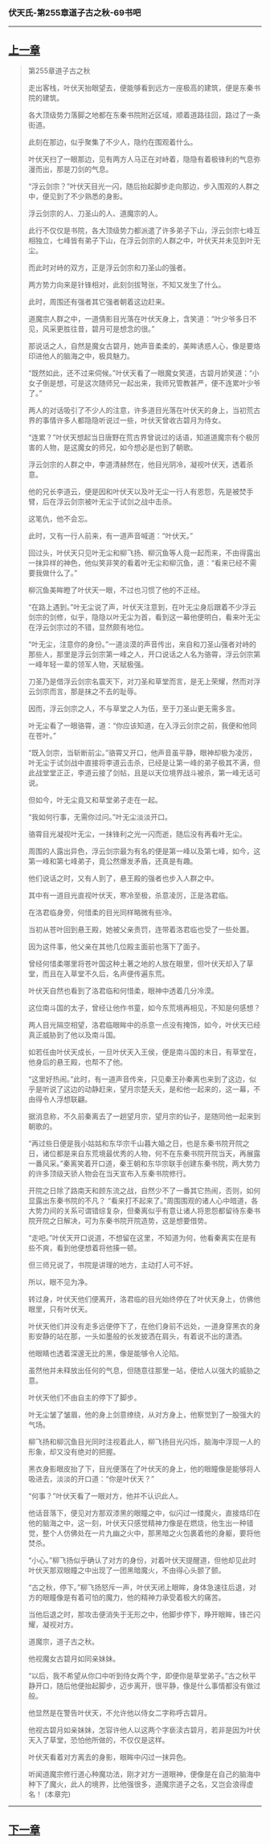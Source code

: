 ### 伏天氏-第255章道子古之秋-69书吧

--------
[上一章](./a20b7fc213d6d9cce4baf9e340aee413.md)
--------


>
>
>
>第255章道子古之秋
>
>走出客栈，叶伏天抬眼望去，便能够看到远方一座极高的建筑，便是东秦书院的建筑。
>
>各大顶级势力落脚之地都在东秦书院附近区域，顺着道路往回，路过了一条街道。
>
>此刻在那边，似乎聚集了不少人，隐约在围观着什么。
>
>叶伏天扫了一眼那边，见有两方人马正在对峙着，隐隐有着极锋利的气息弥漫而出，那是刀剑的气息。
>
>“浮云剑宗？”叶伏天目光一闪，随后抬起脚步走向那边，步入围观的人群之中，便见到了不少熟悉的身影。
>
>浮云剑宗的人、刀圣山的人、道魔宗的人。
>
>此行不仅仅是书院，各大顶级势力都派遣了许多弟子下山，浮云剑宗七峰互相独立，七峰皆有弟子下山，在浮云剑宗的人群之中，叶伏天并未见到叶无尘。
>
>而此时对峙的双方，正是浮云剑宗和刀圣山的强者。
>
>两方势力向来是针锋相对，此刻剑拔弩张，不知又发生了什么。
>
>此时，周围还有强者其它强者朝着这边赶来。
>
>道魔宗人群之中，一道倩影目光落在叶伏天身上，含笑道：“叶少爷多日不见，风采更胜往昔，碧月可是想念的很。”
>
>那说话之人，自然是魔女古碧月，她声音柔柔的，美眸诱惑人心，像是要烙印进他人的脑海之中，极具魅力。
>
>“既然如此，还不过来伺候。”叶伏天看了一眼魔女笑道，古碧月娇笑道：“小女子倒是想，可是这次随师兄一起出来，我师兄管教甚严，便不连累叶少爷了。”
>
>两人的对话吸引了不少人的注意，许多道目光落在叶伏天的身上，当初荒古界的事情许多人都隐隐听说过一些，叶伏天曾收古碧月为侍女。
>
>“连累？”叶伏天想起当日唐野在荒古界曾说过的话语，知道道魔宗有个极厉害的人物，是这魔女的师兄，如今想必是也到了朝歌。
>
>浮云剑宗的人群之中，李道清赫然在，他目光阴冷，凝视叶伏天，透着杀意。
>
>他的兄长李道云，便是因和叶伏天以及叶无尘一行人有恩怨，先是被焚手臂，后在浮云剑宗被叶无尘于试剑之战中击杀。
>
>这笔仇，他不会忘。
>
>此时，又有一行人前来，有一道声音喊道：“叶伏天。”
>
>回过头，叶伏天只见叶无尘和柳飞扬、柳沉鱼等人竟一起而来，不由得露出一抹异样的神色，他似笑非笑的看着叶无尘和柳沉鱼，道：“看来已经不需要我做什么了。”
>
>柳沉鱼美眸瞪了叶伏天一眼，不过也习惯了他的不正经。
>
>“在路上遇到。”叶无尘说了声，叶伏天注意到，在叶无尘身后跟着不少浮云剑宗的剑修，似乎，隐隐以叶无尘为首，看到这一幕他便明白，看来叶无尘在浮云剑宗过的不错，显然颇有地位。
>
>“叶无尘，注意你的身份。”一道淡漠的声音传出，来自和刀圣山强者对峙的那些人，那里是浮云剑宗第一峰之人，开口说话之人名为骆霄，浮云剑宗第一峰年轻一辈的领军人物，天赋极强。
>
>刀圣乃是借浮云剑宗名震天下，对刀圣和草堂而言，是无上荣耀，然而对浮云剑宗而言，那是抹之不去的耻辱。
>
>因而，浮云剑宗之人，不与草堂之人为伍，至于刀圣山更无需多言。
>
>叶无尘看了一眼骆霄，道：“你应该知道，在入浮云剑宗之前，我便和他同在苍叶。”
>
>“既入剑宗，当斩断前尘。”骆霄又开口，他声音虽平静，眼神却极为凌厉，叶无尘于试剑战中直接将李道云击杀，已经是让第一峰的弟子极其不满，但此战堂堂正正，李道云接了剑帖，且是以天位境界战斗被杀，第一峰无话可说。
>
>但如今，叶无尘竟又和草堂弟子走在一起。
>
>“我如何行事，无需你过问。”叶无尘淡淡开口。
>
>骆霄目光凝视叶无尘，一抹锋利之光一闪而逝，随后没有再看叶无尘。
>
>周围的人露出异色，浮云剑宗最为有名的便是第一峰以及第七峰，如今，这第一峰和第七峰弟子，竟公然爆发矛盾，还真是有趣。
>
>他们说话之时，又有人到了，悬王殿的强者也步入人群之中。
>
>其中有一道目光直视叶伏天，寒冷至极，杀意凌厉，正是洛君临。
>
>在洛君临身旁，何惜柔的目光同样略微有些冷。
>
>当初从苍叶回到悬王殿，她被父亲责罚，连带着洛君临也受了一些处置。
>
>因为这件事，他父亲在其他几位殿主面前也落下了面子。
>
>曾经何惜柔哪里将苍叶国这种土著之地的人放在眼里，但叶伏天却入了草堂，而且在入草堂不久后，名声便传遍东荒。
>
>叶伏天自然也看到了洛君临和何惜柔，眼神中透着几分冷漠。
>
>这位南斗国的太子，曾经让他作书童，如今东荒境再相见，不知是何感想？
>
>两人目光隔空相望，洛君临眼眸中的杀意一点没有掩饰，如今，叶伏天已经真正威胁到了他以及南斗国。
>
>如若任由叶伏天成长，一旦叶伏天入王侯，便是南斗国的末日，有草堂在，他身后的悬王殿，也帮不了他。
>
>“这里好热闹。”此时，有一道声音传来，只见秦王孙秦离也来到了这边，似乎是听说了这边的动静赶来，望月宗楚夭夭，是和他一起来的，这一幕，不由得令人浮想联翩。
>
>据消息称，不久前秦离去了一趟望月宗，望月宗的仙子，是随同他一起来到朝歌的。
>
>“再过些日便是我小姑姑和东华宗千山暮大婚之日，也是东秦书院开院之日，诸位都是来自东荒境最优秀的人物，何不在东秦书院开院当天，再展露一番风采。”秦离笑着开口道，秦王朝和东华宗联手创建东秦书院，两大势力的许多顶级天骄人物会在当天宣布入东秦书院修行。
>
>开院之日除了路南天和顾东流之战，自然少不了一番其它热闹，否则，如何显露出东秦书院的不凡？
>“看来打不起来了。”周围围观的诸人心中暗道，各大势力间的关系可谓错综复杂，但秦离似乎有意让诸人将恩怨都留待东秦书院开院之日解决，可为东秦书院开院造势，这是想要借势。
>
>“走吧。”叶伏天开口说道，不想留在这里，不知道为何，他看秦离实在是有些不爽，看到他便想着将他揍一顿。
>
>但三师兄说了，书院是讲理的地方，主动打人可不好。
>
>所以，眼不见为净。
>
>转过身，叶伏天他们便离开，洛君临的目光始终停在了叶伏天身上，仿佛他眼里，只有叶伏天。
>
>叶伏天他们并没有走多远便停下了，在他们身前不远处，一道身穿黑衣的身影安静的站在那，一头如墨般的长发披洒在肩头，有着说不出的潇洒。
>
>他眼睛也透着深邃无比的黑，像是能够令人沦陷。
>
>虽然他并未释放出任何的气息，但随意往那里一站，便给人以强大的威胁之意。
>
>叶伏天他们不由自主的停下了脚步。
>
>叶无尘皱了皱眉，他的身上剑意缭绕，从对方身上，他察觉到了一股强大的气场。
>
>柳飞扬和柳沉鱼目光同时注视着此人，柳飞扬目光闪烁，脑海中浮现一人的形象，却又没有绝对的把握。
>
>黑衣身影眼皮抬了下，目光便落在了叶伏天的身上，他的眼瞳像是能够将人吸进去，淡淡的开口道：“你是叶伏天？”
>
>“何事？”叶伏天看了一眼对方，他并不认识此人。
>
>他话音落下，便见对方那双漆黑的眼瞳之中，似闪过一缕魔火，直接烙印在他的脑海之中，这一刻，叶伏天只感觉精神力像是在燃烧，他生出一种错觉，整个人仿佛处在一片九幽之火中，那黑暗之火包裹着他的身躯，要将他焚杀。
>
>“小心。”柳飞扬似乎确认了对方的身份，对着叶伏天提醒道，但他却见此时叶伏天那双眼瞳之中出现了一团黑暗魔火，不由得心头颤了颤。
>
>“古之秋，停下。”柳飞扬怒斥一声，叶伏天闭上眼眸，身体急速往后退，对方的眼瞳像是有着可怕的魔力，他的精神力承受着极大的痛苦。
>
>当他后退之时，那攻击便消失于无形之中，他脚步停下，睁开眼眸，锋芒闪耀，凝视对方。
>
>道魔宗，道子古之秋。
>
>他视魔女古碧月如同亲妹妹。
>
>“以后，我不希望从你口中听到侍女两个字，即便你是草堂弟子。”古之秋平静开口，随后他便抬起脚步，迈步离开，很平静，像是什么事情都没有做过般。
>
>他显然是在警告叶伏天，不允许他以侍女二字称呼古碧月。
>
>他视古碧月如亲妹妹，怎容许他人以这两个字亵渎古碧月，若非是因为叶伏天入了草堂，恐怕他所做的，不仅仅是这样。
>
>叶伏天看着对方离去的身影，眼眸中闪过一抹异色。
>
>听闻道魔宗修行道心种魔功法，刚才对方一道眼神，便像是在自己的脑海中种下了魔火，此人的境界，比他强很多，道魔宗道子之名，又岂会浪得虚名！
>(本章完)
>
>

--------
[下一章](./d877bf14ad0ce0831bd67d6296ee04c4.md)
--------
